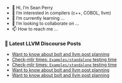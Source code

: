 - 👋 Hi, I’m Sean Perry
- 👀 I’m interested in compilers (c++, COBOL, llvm)
- 🌱 I’m currently learning ...
- 💞️ I’m looking to collaborate on ...
- 📫 How to reach me ...

<!---
s66perry/s66perry is a ✨ special ✨ repository because its `README.md` (this file) appears on your GitHub profile.
You can click the Preview link to take a look at your changes.
--->
### 📕 Latest LLVM Discourse Posts

<!-- DISCOURSE-LLVM:START -->
- [Want to know about bolt and llvm post planning](https://discourse.llvm.org/t/want-to-know-about-bolt-and-llvm-post-planning/61674#post_6)
- [Check-mlir times: `Examples/standalone` testing time](https://discourse.llvm.org/t/check-mlir-times-examples-standalone-testing-time/6073#post_20)
- [Check-mlir times: `Examples/standalone` testing time](https://discourse.llvm.org/t/check-mlir-times-examples-standalone-testing-time/6073#post_19)
- [Want to know about bolt and llvm post planning](https://discourse.llvm.org/t/want-to-know-about-bolt-and-llvm-post-planning/61674#post_5)
- [Want to know about bolt and llvm post planning](https://discourse.llvm.org/t/want-to-know-about-bolt-and-llvm-post-planning/61674#post_4)
<!-- DISCOURSE-LLVM:END -->
